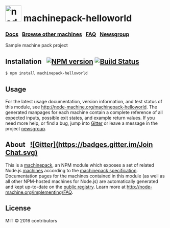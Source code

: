 
<h1>
  <a href="http://node-machine.org" title="Node-Machine public registry"><img alt="node-machine logo" title="Node-Machine Project" src="http://node-machine.org/images/machine-anthropomorph-for-white-bg.png" width="50" /></a>
  machinepack-helloworld
</h1>

### [Docs](http://node-machine.org/machinepack-helloworld) &nbsp; [Browse other machines](http://node-machine.org/machinepacks) &nbsp;  [FAQ](http://node-machine.org/implementing/FAQ)  &nbsp;  [Newsgroup](https://groups.google.com/forum/?hl=en#!forum/node-machine)

Sample machine pack project


## Installation &nbsp; [![NPM version](https://badge.fury.io/js/machinepack-helloworld.svg)](http://badge.fury.io/js/machinepack-helloworld) [![Build Status](https://travis-ci.org/mikermcneil/machinepack-helloworld.png?branch=master)](https://travis-ci.org/mikermcneil/machinepack-helloworld)

```sh
$ npm install machinepack-helloworld
```

## Usage

For the latest usage documentation, version information, and test status of this module, see <a href="http://node-machine.org/machinepack-helloworld" title="Sample machine pack project (for node.js)">http://node-machine.org/machinepack-helloworld</a>.  The generated manpages for each machine contain a complete reference of all expected inputs, possible exit states, and example return values.  If you need more help, or find a bug, jump into [Gitter](https://gitter.im/node-machine/general) or leave a message in the project [newsgroup](https://groups.google.com/forum/?hl=en#!forum/node-machine).

## About  &nbsp; [![Gitter](https://badges.gitter.im/Join Chat.svg)](https://gitter.im/node-machine/general?utm_source=badge&utm_medium=badge&utm_campaign=pr-badge&utm_content=badge)

This is a [machinepack](http://node-machine.org/machinepacks), an NPM module which exposes a set of related Node.js [machines](http://node-machine.org/spec/machine) according to the [machinepack specification](http://node-machine.org/spec/machinepack).
Documentation pages for the machines contained in this module (as well as all other NPM-hosted machines for Node.js) are automatically generated and kept up-to-date on the <a href="http://node-machine.org" title="Public machine registry for Node.js">public registry</a>.
Learn more at <a href="http://node-machine.org/implementing/FAQ" title="Machine Project FAQ (for implementors)">http://node-machine.org/implementing/FAQ</a>.

## License

MIT &copy; 2016 contributors

